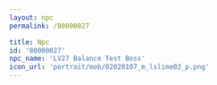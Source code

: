 ```yaml
---
layout: npc
permalink: /80000027

title: Npc
id: '80000027'
npc_name: 'LV27 Balance Test Boss'
icon_url: 'portrait/mob/02020107_m_lslime02_p.png'
---
```

